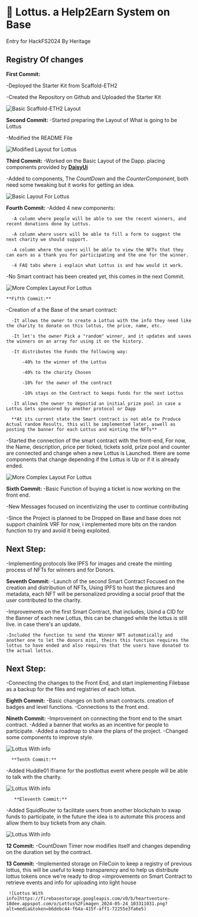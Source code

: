 # 🪷 Lottus. a Help2Earn System on Base
Entry for HackFS2024 By Heritage

## Registry Of changes

**First Commit:** 

  -Deployed the Starter Kit from Scaffold-ETH2 

  -Created the Repository on Github and Uploaded the Starter Kit

  ![Basic Scaffold-ETH2 Layout](https://github.com/scaffold-eth/scaffold-eth-2/assets/55535804/b237af0c-5027-4849-a5c1-2e31495cccb1)

**Second Commit:** 
  -Started preparing the Layout of What is going to be Lottus

  -Modified the README File

  ![Modified Layout for Lottus](https://firebasestorage.googleapis.com/v0/b/heartventure-18dee.appspot.com/o/Lottus%2Fimagen_2024-05-17_134807331.png?alt=media&token=6c51cf2e-b131-47f0-97dc-9dd3393441e2)

**Third Commit:** 
  -Worked on the Basic Layout of the Dapp. placing components provided by [**DaisyUi**](https://daisyui.com)

  -Added to components, The *CountDown* and the *CounterComponent*, both need some tweaking but it works for getting an idea. 

   ![Basic Layout For Lottus](https://firebasestorage.googleapis.com/v0/b/heartventure-18dee.appspot.com/o/Lottus%2Fimagen_2024-05-17_173746413.png?alt=media&token=237f79c8-847d-42aa-94de-54ada4485d01)

 **Fourth Commit:** 
  -Added 4 new components: 

      -A column where people will be able to see the recent winners, and recent donations done by Lottus.

      -A column where users will be able to fill a form to suggest the next charity we should support.

      -A column where the users will be able to view the NFTs that they can earn as a thank you for participating and the one for the winner.

      -4 FAQ tabs where i explain what Lottus is and how would it work. 

  -No Smart contract has been created yet, this comes in the next Commit. 

   ![More Complex Layout For Lottus](https://firebasestorage.googleapis.com/v0/b/heartventure-18dee.appspot.com/o/Lottus%2Fimagen_2024-05-17_193147892.png?alt=media&token=67670985-0450-4256-a216-958e8a1f82ae)

    **Fifth Commit:** 
  -Creation of a the Base of the smart contract: 

      -It allows the owner to create a Lottus with the info they need like the charity to donate on this lottus, the price, name, etc.

      -It let's the owner Pick a "random" winner, and it updates and saves the winners on an array for using it on the history.

      -It distributes the Funds the following way: 

          -40% to the winner of the Lottus

          -40% to the charity Chosen

          -10% for the owner of the contract

          -10% stays on the Contract to keeps funds for the next Lottus

      -It allows the owner to depostid an initial prize pool in case a Lottus Gets sponsored by another protocol or Dapp

      **At its current state the Smart contract is not able to Produce Actual random Results, this will be implemented later, aswell as posting the banner for each Lottus and minting the NFTs**

  -Started the connection of the smart contract with the front-end, For now, the Name, description, price per ticked, tickets sold, prize pool and counter are connected and change when a new Lottus is Launched. there are some components that change depending if the Lottus is Up or if it is already ended.

 

   ![More Complex Layout For Lottus](https://firebasestorage.googleapis.com/v0/b/heartventure-18dee.appspot.com/o/Lottus%2Fimagen_2024-05-18_003107203.png?alt=media&token=8dd8ba8b-27cc-44de-9a32-b5d8c82b9da5)


   **Sixth Commit:** 
  -Basic Function of buying a ticket is now working on the front end. 

  -New Messages focused on incentivizing the user to continue contributing

  -Since the Project is planned to be Dropped on Base and base does not support chainlink VRF for now, i implemented more bits on the randon function to try and avoid it being exploited.

 ## Next Step: 

 -Implementing protocols like IPFS for images and create the minting process of NFTs for winners and for Donors. 

  **Seventh Commit:** 
  -Launch of the second Smart Contract Focused on the creation and distribution of NFTs, Using IPFS to host the pictures and metadata, each NFT will be personalized providing a social proof that the user contributed to the charity.

  -Improvements on the first Smart Contract, that includes, Usind a CID for the Banner of each new Lottus, this can be changed while the lottus is still live. in case there's an update.

    -Included the function to send the Winner NFT automatically and another one to let the donors mint, theirs this function requires the lottus to have ended and also requires that the users have donated to the actual lottus.


 ## Next Step: 

 -Connecting the changes to the Front End, and start implementing Filebase as a backup for the files and registries of each lottus. 

   **Eighth Commit:** 
  -Basic changes on both smart contracts. creation of badges and level functions. 
  -Connections to the front end. 


   **Nineth Commit:** 
  -Improvement on connecting the front end to the smart contract. 
  -Added a banner that works as an incentive for people to participate.
  -Added a roadmap to share the plans of the project.
  -Changed some components to improve style. 

  
   ![Lottus With info](https://firebasestorage.googleapis.com/v0/b/heartventure-18dee.appspot.com/o/Lottus%2Ffsfsf.png?alt=media&token=bd0f9345-0233-488b-b8f2-66ff744d3f70)

      **Tenth Commit:** 
  -Added Huddle01 Iframe for the postlottus event where people will be able to talk with the charity. 
  

  
   ![Lottus With info](https://firebasestorage.googleapis.com/v0/b/heartventure-18dee.appspot.com/o/Lottus%2Fggfggf.png?alt=media&token=69accc4e-fe9b-484b-bcd5-d5cac3ffb159)

       **Eleventh Commit:** 
  -Added SquidRouter to facilitate users from another blockchain to swap funds to participate, in the future the idea is to automate this process and allow them to buy tickets from any chain. 
  

  
   ![Lottus With info](https://firebasestorage.googleapis.com/v0/b/heartventure-18dee.appspot.com/o/Lottus%2Fimagen_2024-05-22_214601098.png?alt=media&token=952c0d89-34e6-44ba-b725-8663c602dd7a)

   **12 Commit:** 
  -CountDown Timer now modifies itself and changes depending on the duration set by the contract. 

   **13 Commit:** 
  -Implemented storage on FileCoin to keep a registry of previous lottus, this will be useful to keep transparency and to help us distribute lottus tokens once we're ready to drop
  =improvements on Smart Contract to retrieve events and info for uploading into light house
  
  
     ![Lottus With info]https://firebasestorage.googleapis.com/v0/b/heartventure-18dee.appspot.com/o/Lottus%2Fimagen_2024-05-24_103311031.png?alt=media&token=b6debc44-f64a-415f-aff1-72255e3fa6e5) 
  
  
  
  
